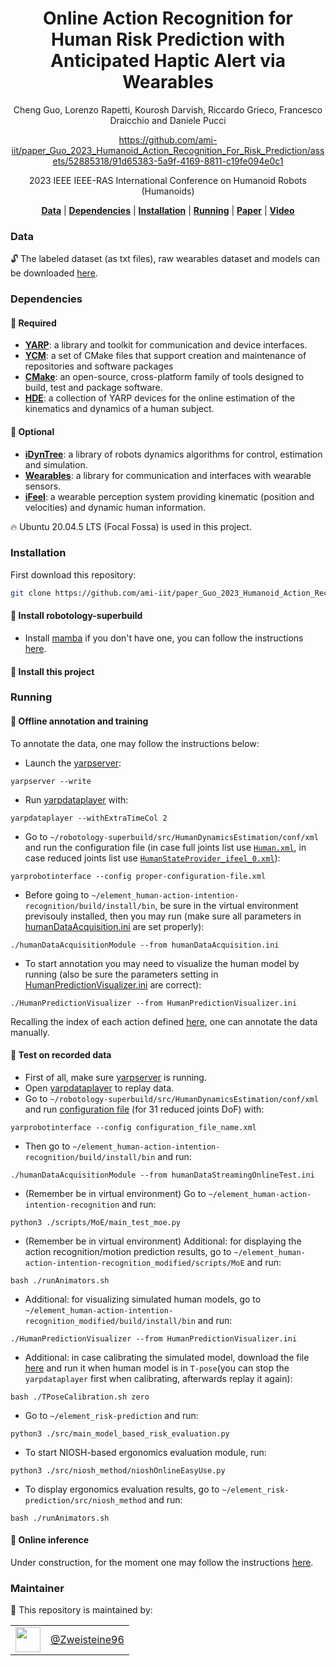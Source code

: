 <h1 align="center">
  Online Action Recognition for Human Risk Prediction with Anticipated Haptic Alert via Wearables
</h1>


<div align="center">

Cheng Guo, Lorenzo Rapetti, Kourosh Darvish, Riccardo Grieco, Francesco Draicchio and Daniele Pucci

</div>


<div align="center">

  
https://github.com/ami-iit/paper_Guo_2023_Humanoid_Action_Recognition_For_Risk_Prediction/assets/52885318/91d65383-5a9f-4169-8811-c19fe094e0c1

</div>

<div align="center">
  
2023 IEEE IEEE-RAS International Conference on Humanoid Robots (Humanoids)

</div>


<div align="center">
  <a href="#data"><b>Data</b></a> |
  <a href="#dependencies"><b>Dependencies</b></a> |
  <a href="#installation"><b>Installation</b></a> |
  <a href="#running"><b>Running</b></a> |
  <a href><b>Paper</b></a> |
  <a href><b>Video</b></a>
</div>

### Data
:unlock: The labeled dataset (as txt files), raw wearables dataset and models can be downloaded [here](https://huggingface.co/datasets/ami-iit/manual_lifting_task_dataset).

### Dependencies
#### :pushpin: Required
- [**YARP**](https://github.com/robotology/yarp): a library and toolkit for communication and device interfaces.
- [**YCM**](https://github.com/robotology/ycm): a set of CMake files that support creation and maintenance of repositories and software packages
- [**CMake**](https://cmake.org/download/): an open-source, cross-platform family of tools designed to build, test and package software.
- [**HDE**](https://github.com/robotology/human-dynamics-estimation/blob/master/README.md): a collection of YARP devices for the online estimation of the kinematics and dynamics of a human subject.
#### :paperclip: Optional
- [**iDynTree**](https://github.com/robotology/idyntree): a library of robots dynamics algorithms for control, estimation and simulation.
- [**Wearables**](https://github.com/robotology/wearables): a library for communication and interfaces with wearable sensors.
- [**iFeel**](https://github.com/ami-iit/component_ifeel): a wearable perception system providing kinematic (position and velocities) and dynamic human information.

:fire: Ubuntu 20.04.5 LTS (Focal Fossa) is used in this project.

### Installation
First download this repository:
```sh
git clone https://github.com/ami-iit/paper_Guo_2023_Humanoid_Action_Recognition_For_Risk_Prediction.git
```
#### :wrench: Install robotology-superbuild
- Install [mamba](https://mamba.readthedocs.io/en/latest/) if you don't have one, you can follow the instructions [here](https://github.com/robotology/robotology-superbuild/blob/master/doc/install-mambaforge.md).

#### :wrench: Install this project





### Running
#### :hammer: Offline annotation and training
To annotate the data, one may follow the instructions below:
- Launch the [yarpserver](https://www.yarp.it//v3.5/yarpserver.html): 
```
yarpserver --write
```
- Run [yarpdataplayer](https://www.yarp.it/latest/group__yarpdataplayer.html) with: 
```
yarpdataplayer --withExtraTimeCol 2
```
- Go to `~/robotology-superbuild/src/HumanDynamicsEstimation/conf/xml` and run the configuration file (in case full joints list use [`Human.xml`](https://github.com/robotology/human-dynamics-estimation/blob/master/conf/xml/Human.xml), in case reduced joints list use [`HumanStateProvider_ifeel_0.xml`](https://github.com/ami-iit/component_ergocub/blob/main/software/experiments/2022_04_Aereoporti_Roma/conf/HumanStateProvider_ifeel_0.xml)):
```
yarprobotinterface --config proper-configuration-file.xml
```
- Before going to `~/element_human-action-intention-recognition/build/install/bin`, be sure in the  virtual environment previsouly installed, then you may run (make sure all parameters in [humanDataAcquisition.ini](https://github.com/ami-iit/element_human-action-intention-recognition/blob/cheng_CleanUpCode/code/modules/humanMotionDataAcquisition/app/robots/humanDataAcquisition.ini) are set properly):
```
./humanDataAcquisitionModule --from humanDataAcquisition.ini
```
- To start annotation you may need to visualize the human model by running (also be sure the parameters setting in [HumanPredictionVisualizer.ini](https://github.com/ami-iit/element_human-action-intention-recognition/blob/cheng_CleanUpCode/code/modules/humanPredictionVisualizer/app/robots/HumanPredictionVisualizer.ini) are correct):
```
./HumanPredictionVisualizer --from HumanPredictionVisualizer.ini
```
Recalling the index of each action defined [here](https://github.com/ami-iit/element_human-action-intention-recognition/blob/cheng_CleanUpCode/code/modules/humanMotionDataAcquisition/app/robots/humanDataAcquisition.ini#L55), one can annotate the data manually. 
#### :hammer: Test on recorded data
- First of all, make sure [yarpserver](https://www.yarp.it//v3.5/yarpserver.html) is running.
- Open [yarpdataplayer](https://www.yarp.it/latest/group__yarpdataplayer.html) to replay data.
- Go to `~/robotology-superbuild/src/HumanDynamicsEstimation/conf/xml` and run [configuration file](https://github.com/ami-iit/component_ergocub/blob/main/software/experiments/2022_04_Aereoporti_Roma/conf/HumanStateProvider_ifeel_0.xml) (for 31 reduced joints DoF) with:
```
yarprobotinterface --config configuration_file_name.xml
```
- Then go to `~/element_human-action-intention-recognition/build/install/bin` and run:
```
./humanDataAcquisitionModule --from humanDataStreamingOnlineTest.ini
```
- (Remember be in virtual environment) Go to `~/element_human-action-intention-recognition` and run:
```
python3 ./scripts/MoE/main_test_moe.py
```
- (Remember be in virtual environment) Additional: for displaying the action recognition/motion prediction results, go to `~/element_human-action-intention-recognition_modified/scripts/MoE` and run:
```
bash ./runAnimators.sh
```
- Additional: for visualizing simulated human models, go to `~/element_human-action-intention-recognition_modified/build/install/bin` and run:
```
./HumanPredictionVisualizer --from HumanPredictionVisualizer.ini
```
- Additional: in case calibrating the simulated model, download the file [here](https://github.com/ami-iit/component_ergocub/blob/main/software/experiments/2022_04_Aereoporti_Roma/scripts/TPoseCalibration.sh) and run it when human model is in `T-pose`(you can stop the `yarpdataplayer` first when calibrating, afterwards replay it again):
```
bash ./TPoseCalibration.sh zero
```
- Go to `~/element_risk-prediction` and run:
```
python3 ./src/main_model_based_risk_evaluation.py
```
- To start NIOSH-based ergonomics evaluation module, run:
```
python3 ./src/niosh_method/nioshOnlineEasyUse.py
```
- To display ergonomics evaluation results, go to `~/element_risk-prediction/src/niosh_method` and run:
```
bash ./runAnimators.sh
```

#### :hammer: Online inference
Under construction, for the moment one may follow the instructions [here](https://github.com/ami-iit/component_ergocub/issues/145).


### Maintainer

:bust_in_silhouette: This repository is maintained by:

|                                                              |                                                      |
| :----------------------------------------------------------: | :--------------------------------------------------: |
| [<img src="https://github.com/Zweisteine96.png" width="40">](https://github.com/Zweisteine96) | [@Zweisteine96](https://github.com/Zweisteine96) |
